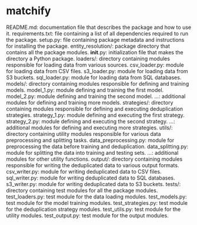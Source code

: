 # matchify


README.md: documentation file that describes the package and how to use it.
requirements.txt: file containing a list of all dependencies required to run the package.
setup.py: file containing package metadata and instructions for installing the package.
entity_resolution/: package directory that contains all the package modules.
__init__.py: initialization file that makes the directory a Python package.
loaders/: directory containing modules responsible for loading data from various sources.
csv_loader.py: module for loading data from CSV files.
s3_loader.py: module for loading data from S3 buckets.
sql_loader.py: module for loading data from SQL databases.
models/: directory containing modules responsible for defining and training models.
model_1.py: module defining and training the first model.
model_2.py: module defining and training the second model.
...: additional modules for defining and training more models.
strategies/: directory containing modules responsible for defining and executing deduplication strategies.
strategy_1.py: module defining and executing the first strategy.
strategy_2.py: module defining and executing the second strategy.
...: additional modules for defining and executing more strategies.
utils/: directory containing utility modules responsible for various data preprocessing and splitting tasks.
data_preprocessing.py: module for preprocessing the data before training and deduplication.
data_splitting.py: module for splitting the data into training and testing sets.
...: additional modules for other utility functions.
output/: directory containing modules responsible for writing the deduplicated data to various output formats.
csv_writer.py: module for writing deduplicated data to CSV files.
sql_writer.py: module for writing deduplicated data to SQL databases.
s3_writer.py: module for writing deduplicated data to S3 buckets.
tests/: directory containing test modules for all the package modules.
test_loaders.py: test module for the data loading modules.
test_models.py: test module for the model training modules.
test_strategies.py: test module for the deduplication strategy modules.
test_utils.py: test module for the utility modules.
test_output.py: test module for the output modules.